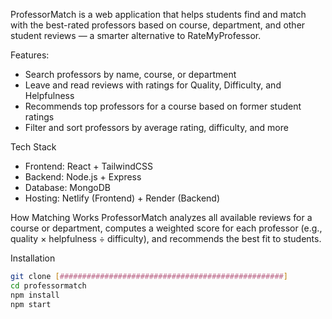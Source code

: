 ProfessorMatch is a web application that helps students find and match with the best-rated professors based on course, department, and other student reviews — a smarter alternative to RateMyProfessor.

Features:
*   Search professors by name, course, or department
*   Leave and read reviews with ratings for Quality, Difficulty, and Helpfulness
*   Recommends top professors for a course based on former student ratings
*   Filter and sort professors by average rating, difficulty, and more

 Tech Stack
*   Frontend: React + TailwindCSS
*   Backend: Node.js + Express
*   Database: MongoDB
*   Hosting: Netlify (Frontend) + Render (Backend)

 How Matching Works
ProfessorMatch analyzes all available reviews for a course or department, computes a weighted score for each professor (e.g., quality × helpfulness ÷ difficulty), and recommends the best fit to students.



  Installation

```bash
git clone [##################################################]
cd professormatch
npm install
npm start
```
